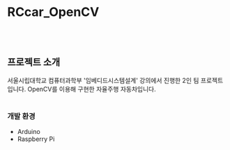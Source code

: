 # RCcar_OpenCV

<br><br>

## 프로젝트 소개
서울시립대학교 컴퓨터과학부 '임베디드시스템설계' 강의에서 진행한 2인 팀 프로젝트입니다. OpenCV를 이용해 구현한 자율주행 자동차입니다.
<br><br>

### 개발 환경
- Arduino
- Raspberry Pi
